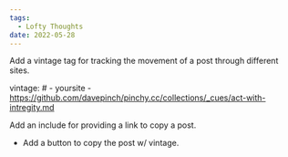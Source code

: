 ```yaml
---
tags:
  - Lofty Thoughts
date: 2022-05-28
---
```


Add a vintage tag for tracking the movement of a post through different sites.

vintage:
    # - yoursite
    - https://github.com/davepinch/pinchy.cc/collections/_cues/act-with-intregity.md 

Add an include for providing a link to copy a post.
  - Add a button to copy the post w/ vintage.

